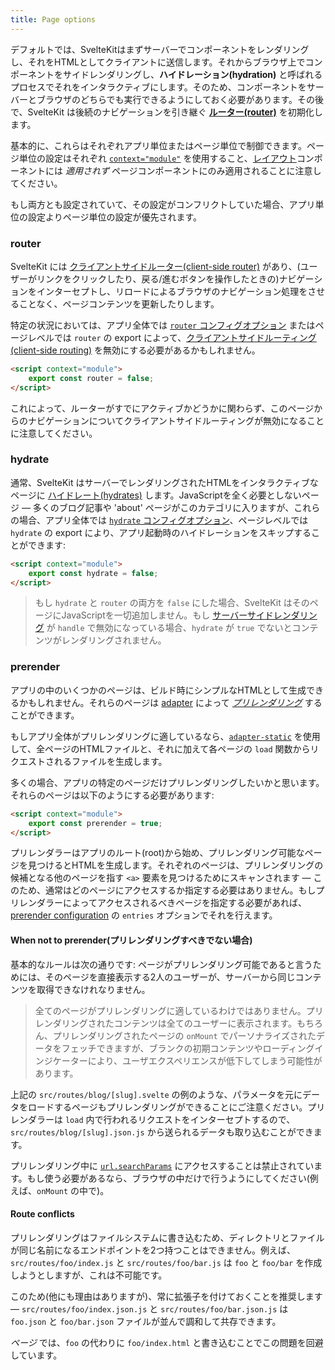 ```yaml
---
title: Page options
---
```


デフォルトでは、SvelteKitはまずサーバーでコンポーネントをレンダリングし、それをHTMLとしてクライアントに送信します。それからブラウザ上でコンポーネントをサイドレンダリングし、**ハイドレーション(hydration)** と呼ばれるプロセスでそれをインタラクティブにします。そのため、コンポーネントをサーバーとブラウザのどちらでも実行できるようにしておく必要があります。その後で、SvelteKit は後続のナビゲーションを引き継ぐ [**ルーター(router)**](#routing) を初期化します。

基本的に、これらはそれぞれアプリ単位またはページ単位で制御できます。ページ単位の設定はそれぞれ [`context="module"`](https://svelte.jp/docs#component-format-script-context-module) を使用すること、[レイアウト](#layouts)コンポーネントには _適用されず_ ページコンポーネントにのみ適用されることに注意してください。

もし両方とも設定されていて、その設定がコンフリクトしていた場合、アプリ単位の設定よりページ単位の設定が優先されます。

### router

SvelteKit には [クライアントサイドルーター(client-side router)](#appendix-routing) があり、(ユーザーがリンクをクリックしたり、戻る/進むボタンを操作したときの)ナビゲーションをインターセプトし、リロードによるブラウザのナビゲーション処理をさせることなく、ページコンテンツを更新したりします。

特定の状況においては、アプリ全体では [`router` コンフィグオプション](#configuration-router) またはページレベルでは `router` の export によって、[クライアントサイドルーティング(client-side routing)](#appendix-routing) を無効にする必要があるかもしれません。

```html
<script context="module">
	export const router = false;
</script>
```

これによって、ルーターがすでにアクティブかどうかに関わらず、このページからのナビゲーションについてクライアントサイドルーティングが無効になることに注意してください。

### hydrate

通常、SvelteKit はサーバーでレンダリングされたHTMLをインタラクティブなページに [ハイドレート(hydrates)](#appendix-hydration) します。JavaScriptを全く必要としないページ — 多くのブログ記事や 'about' ページがこのカテゴリに入りますが、これらの場合、アプリ全体では [`hydrate` コンフィグオプション](#configuration-hydrate)、ページレベルでは `hydrate` の export により、アプリ起動時のハイドレーションをスキップすることができます:

```html
<script context="module">
	export const hydrate = false;
</script>
```

> もし `hydrate` と `router` の両方を `false` にした場合、SvelteKit はそのページにJavaScriptを一切追加しません。もし [サーバーサイドレンダリング](#hooks-handle) が `handle` で無効になっている場合、`hydrate` が `true` でないとコンテンツがレンダリングされません。

### prerender

アプリの中のいくつかのページは、ビルド時にシンプルなHTMLとして生成できるかもしれません。それらのページは [adapter](#adapters) によって [_プリレンダリング_](#appendix-prerendering) することができます。

もしアプリ全体がプリレンダリングに適しているなら、[`adapter-static`](https://github.com/sveltejs/kit/tree/master/packages/adapter-static) を使用して、全ページのHTMLファイルと、それに加えて各ページの `load` 関数からリクエストされるファイルを生成します。

多くの場合、アプリの特定のページだけプリレンダリングしたいかと思います。それらのページは以下のようにする必要があります:

```html
<script context="module">
	export const prerender = true;
</script>
```

プリレンダラーはアプリのルート(root)から始め、プリレンダリング可能なページを見つけるとHTMLを生成します。それぞれのページは、プリレンダリングの候補となる他のページを指す `<a>` 要素を見つけるためにスキャンされます — このため、通常はどのページにアクセスするか指定する必要はありません。もしプリレンダラーによってアクセスされるべきページを指定する必要があれば、[prerender configuration](#configuration-prerender) の `entries` オプションでそれを行えます。

#### When not to prerender(プリレンダリングすべきでない場合)

基本的なルールは次の通りです: ページがプリレンダリング可能であると言うためには、そのページを直接表示する2人のユーザーが、サーバーから同じコンテンツを取得できなけれなりません。

> 全てのページがプリレンダリングに適しているわけではありません。プリレンダリングされたコンテンツは全てのユーザーに表示されます。もちろん、プリレンダリングされたページの `onMount` でパーソナライズされたデータをフェッチできますが、ブランクの初期コンテンツやローディングインジケーターにより、ユーザエクスペリエンスが低下してしまう可能性があります。

上記の `src/routes/blog/[slug].svelte` の例のような、パラメータを元にデータをロードするページもプリレンダリングができることにご注意ください。プリレンダラーは `load` 内で行われるリクエストをインターセプトするので、`src/routes/blog/[slug].json.js` から送られるデータも取り込むことができます。

プリレンダリング中に [`url.searchParams`](#loading-input-url) にアクセスすることは禁止されています。もし使う必要があるなら、ブラウザの中だけで行うようにしてください(例えば、`onMount` の中で)。

#### Route conflicts

プリレンダリングはファイルシステムに書き込むため、ディレクトリとファイルが同じ名前になるエンドポイントを2つ持つことはできません。例えば、`src/routes/foo/index.js` と `src/routes/foo/bar.js` は `foo` と  `foo/bar` を作成しようとしますが、これは不可能です。

このため(他にも理由はありますが)、常に拡張子を付けておくことを推奨します — `src/routes/foo/index.json.js` と `src/routes/foo/bar.json.js` は `foo.json` と `foo/bar.json` ファイルが並んで調和して共存できます。

_ページ_ では、`foo` の代わりに `foo/index.html` と書き込むことでこの問題を回避しています。
